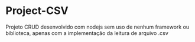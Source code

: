 # Project-CSV

Projeto CRUD desenvolvido com nodejs sem uso de nenhum framework ou biblioteca, apenas com a implementação da leitura de arquivo .csv
